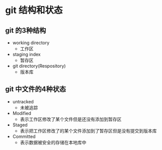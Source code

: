 # git 结构和状态

## git 的3种结构

- working directory 
  - 工作区
- staging index 
  - 暂存区
- git directory(Respository)
  - 版本库

## git 中文件的4种状态

- untracked
  - 未被追踪
- Modified
  - 表示工作区修改了某个文件但是还没有添加到暂存区
- Staged
  - 表示把工作区修改了的某个文件添加到了暂存区但是没有提交到版本库
- Committed
  - 表示数据被安全的存储在本地库中